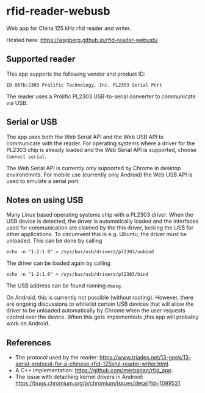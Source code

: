 # rfid-reader-webusb
Web app for China 125 kHz rfid reader and writer.

Hosted here: https://wagberg.github.io/rfid-reader-webusb/

## Supported reader
This app supports the following vendor and product ID:

    ID 067b:2303 Prolific Technology, Inc. PL2303 Serial Port

The reader uses a Prolific PL2303 USB-to-serial converter to communicate via USB.

## Serial or USB
The app uses both the Web Serial API and the Web USB API to communicate with the reader.
For operating systems where a driver for the PL2303 chip is already loaded and the Web Serial API is supported, choose `Connect serial`.

The Web Serial API is currently only supoorted by Chrome in desktop environemnts.
For mobile use (currently only Android) the Web USB API is used to emulate a serial port.

## Notes on using USB
Many Linux based operating systems ship with a PL2303 driver.
When the USB device is detected, the driver is automatically loaded and the interfaces used for communication are claimed by the this driver, locking the USB for other applications.
To circumvent this in e.g. Ubuntu, the driver must be unloaded.
This can be done by calling
    
    echo -n "1-2:1.0" > /sys/bus/usb/drivers/pl2303/unbind

The driver can be loaded again by calling

    echo -n "1-2:1.0" > /sys/bus/usb/drivers/pl2303/bind

The USB address can be found running `dmesg`.

On Android, this is currently not possible (without rooting).
However, there are ongoing discussions to whitelist certain USB devices that will allow the driver to be unloaded automatically by Chrome when the user requests control over the device.
When this gets implementeds ,this app will probably work on Android.

## References
* The protocol used by the reader: https://www.triades.net/13-geek/13-serial-protocol-for-a-chinese-rfid-125khz-reader-writer.html.
* A C++ implementation: https://github.com/merbanan/rfid_app.
* The issue with detaching kernel drivers in Android: https://bugs.chromium.org/p/chromium/issues/detail?id=1099521.
